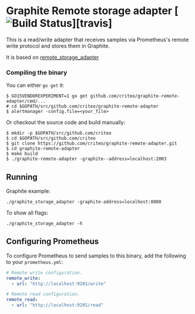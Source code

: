 # Graphite Remote storage adapter [![Build Status](https://travis-ci.org/criteo/graphite-remote-adapter.svg?branch=master)][travis]

This is a read/write adapter that receives samples via Prometheus's remote write
protocol and stores them in Graphite.

It is based on [remote_storage_adapter](https://github.com/prometheus/prometheus/tree/master/documentation/examples/remote_storage/remote_storage_adapter)

### Compiling the binary

You can either `go get` it:

```
$ GO15VENDOREXPERIMENT=1 go get github.com/criteo/graphite-remote-adapter/cmd/...
# cd $GOPATH/src/github.com/criteo/graphite-remote-adapter
$ alertmanager -config.file=<your_file>
```

Or checkout the source code and build manually:

```
$ mkdir -p $GOPATH/src/github.com/criteo
$ cd $GOPATH/src/github.com/criteo
$ git clone https://github.com/criteo/graphite-remote-adapter.git
$ cd graphite-remote-adapter
$ make build
$ ./graphite-remote-adapter -graphite--address=localhost:2003
```

## Running

Graphite example:

```
./graphite_storage_adapter -graphite-address=localhost:8080
```

To show all flags:

```
./graphite_storage_adapter -h
```

## Configuring Prometheus

To configure Prometheus to send samples to this binary, add the following to your `prometheus.yml`:

```yaml
# Remote write configuration.
remote_write:
  - url: "http://localhost:9201/write"

# Remote read configuration.
remote_read:
  - url: "http://localhost:9201/read"
```
